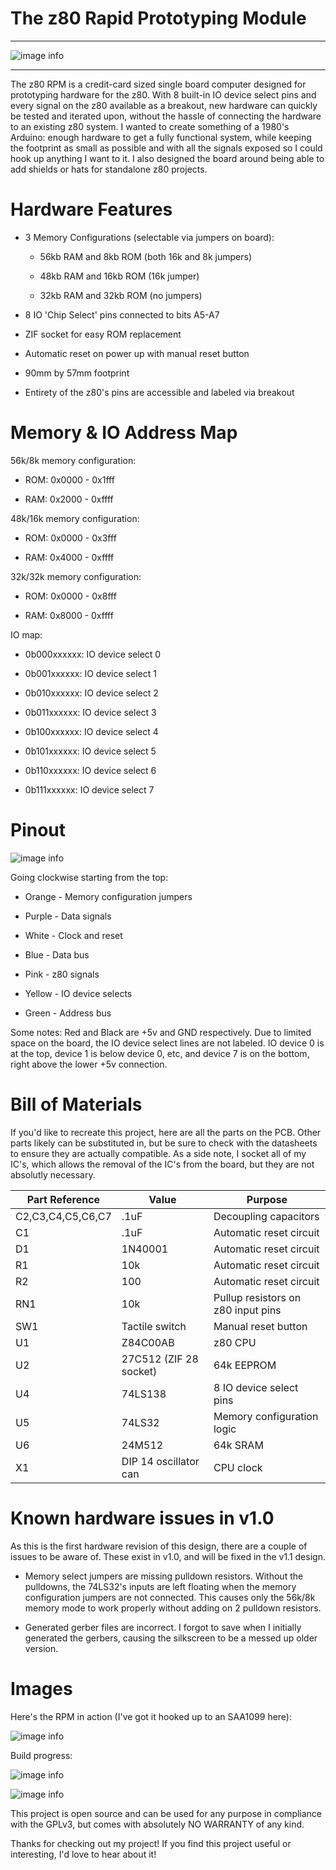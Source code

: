 ﻿# The z80 Rapid Prototyping Module

---

![image info](./images/populated-board.jpg)

---

The z80 RPM is a credit-card sized single board computer designed for prototyping hardware for the z80. With 8 built-in IO device select pins and every signal on the z80 available as a breakout, new hardware can quickly be tested and iterated upon, without the hassle of connecting the hardware to an existing z80 system. I wanted to create something of a 1980's Arduino: enough hardware to get a fully functional system, while keeping the footprint as small as possible and with all the signals exposed so I could hook up anything I want to it. I also designed the board around being able to add shields or hats for standalone z80 projects.

# Hardware Features

- 3 Memory Configurations (selectable via jumpers on board):
  
  - 56kb RAM and 8kb ROM (both 16k and 8k jumpers)
  
  - 48kb RAM and 16kb ROM (16k jumper)
  
  - 32kb RAM and 32kb ROM (no jumpers)

- 8 IO 'Chip Select' pins connected to bits A5-A7

- ZIF socket for easy ROM replacement

- Automatic reset on power up with manual reset button

- 90mm by 57mm footprint

- Entirety of the z80's pins are accessible and labeled via breakout

# Memory & IO Address Map

56k/8k memory configuration:

- ROM: 0x0000 - 0x1fff

- RAM: 0x2000 - 0xffff

48k/16k memory configuration:

- ROM: 0x0000 - 0x3fff

- RAM: 0x4000 - 0xffff

32k/32k memory configuration:

- ROM: 0x0000 - 0x8fff

- RAM: 0x8000 - 0xffff

IO map:

- 0b000xxxxxx: IO device select 0

- 0b001xxxxxx: IO device select 1

- 0b010xxxxxx: IO device select 2

- 0b011xxxxxx: IO device select 3

- 0b100xxxxxx: IO device select 4

- 0b101xxxxxx: IO device select 5

- 0b110xxxxxx: IO device select 6

- 0b111xxxxxx: IO device select 7

# Pinout

![image info](./images/labels.png)

Going clockwise starting from the top:

- Orange - Memory configuration jumpers

- Purple - Data signals

- White - Clock and reset

- Blue - Data bus

- Pink - z80 signals

- Yellow - IO device selects

- Green - Address bus

Some notes: Red and Black are +5v and GND respectively. Due to limited space on the board, the IO device select lines are not labeled. IO device 0 is at the top, device 1 is below device 0, etc, and device 7 is on the bottom, right above the lower +5v connection.

# Bill of Materials

If you'd like to recreate this project, here are all the parts on the PCB. Other parts likely can be substituted in, but be sure to check with the datasheets to ensure they are actually compatible. As a side note, I socket all of my IC's, which allows the removal of the IC's from the board, but they are not absolutly necessary.

| Part Reference    | Value                  | Purpose                            |
| ----------------- | ---------------------- | ---------------------------------- |
| C2,C3,C4,C5,C6,C7 | .1uF                   | Decoupling capacitors              |
| C1                | .1uF                   | Automatic reset circuit            |
| D1                | 1N40001                | Automatic reset circuit            |
| R1                | 10k                    | Automatic reset circuit            |
| R2                | 100                    | Automatic reset circuit            |
| RN1               | 10k                    | Pullup resistors on z80 input pins |
| SW1               | Tactile switch         | Manual reset button                |
| U1                | Z84C00AB               | z80 CPU                            |
| U2                | 27C512 (ZIF 28 socket) | 64k EEPROM                         |
| U4                | 74LS138                | 8 IO device select pins            |
| U5                | 74LS32                 | Memory configuration logic         |
| U6                | 24M512                 | 64k SRAM                           |
| X1                | DIP 14 oscillator can  | CPU clock                          |

# Known hardware issues in v1.0

As this is the first hardware revision of this design, there are a couple of issues to be aware of. These exist in v1.0, and will be fixed in the v1.1 design.

- Memory select jumpers are missing pulldown resistors. Without the pulldowns, the 74LS32's inputs are left floating when the memory configuration jumpers are not connected. This causes only the 56k/8k memory mode to work properly without adding on 2 pulldown resistors.

- Generated gerber files are incorrect. I forgot to save when I initially generated the gerbers, causing the silkscreen to be a messed up older version.

# Images

Here's the RPM in action (I've got it hooked up to an SAA1099 here):

![image info](./images/prototyping.jpg)

Build progress:

![image info](./images/pcb.jpg)

![image info](./images/unpopulated-board.jpg)

This project is open source and can be used for any purpose in compliance with the GPLv3, but comes with absolutely NO WARRANTY of any kind.

Thanks for checking out my project! If you find this project useful or interesting, I'd love to hear about it!
